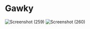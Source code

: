 # Gawky
![Screenshot (259)](https://user-images.githubusercontent.com/125858386/233757896-aacd6b90-fae3-4cd5-9f0c-cf651c6608db.png)
![Screenshot (260)](https://user-images.githubusercontent.com/125858386/233757900-14ef1ac9-45c5-43df-920d-dd00951ccd9f.png)
